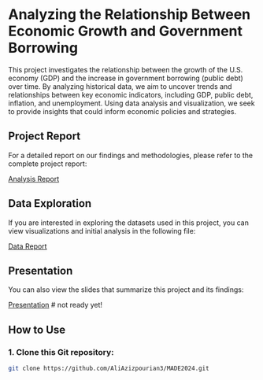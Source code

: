 
# Analyzing the Relationship Between Economic Growth and Government Borrowing

This project investigates the relationship between the growth of the U.S. economy (GDP) and the increase in government borrowing (public debt) over time. By analyzing historical data, we aim to uncover trends and relationships between key economic indicators, including GDP, public debt, inflation, and unemployment. Using data analysis and visualization, we seek to provide insights that could inform economic policies and strategies.

## Project Report

For a detailed report on our findings and methodologies, please refer to the complete project report:

[Analysis Report](https://github.com/AliAzizpourian3/MADE2024/blob/main/project/analysis-report.pdf)

## Data Exploration

If you are interested in exploring the datasets used in this project, you can view visualizations and initial analysis in the following file:

[Data Report](https://github.com/AliAzizpourian3/MADE2024/blob/main/project/data-report.pdf)

## Presentation

You can also view the slides that summarize this project and its findings:

[Presentation](./project/slides.pdf) # not ready yet!

## How to Use

### 1. Clone this Git repository:
```bash
git clone https://github.com/AliAzizpourian3/MADE2024.git
